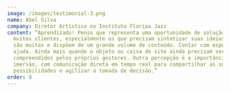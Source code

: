 ```yaml
---
image: /images/testimonial-3.png
name: Abel Silva
company: Diretor Artístico no Instituto Floripa Jazz
content: ”Aprendizado! Penso que representa uma oportunidade de solução para
  muitos clientes, especialmente os que precisam sintetizar suas ideias, quando
  são muitas e dispõem de um grande volume de conteúdo. Contar com especialistas
  ajuda. Ainda mais quando o objeto ou coisa do site ainda precisam ser melhor
  compreendidos pelos próprios gestores. Outra percepção é a importância de uma
  imersão, com comunicação direta em tempo real para compartilhar as sugestões,
  possibilidades e agilizar a tomada de decisão.”
order: 9
---
```


